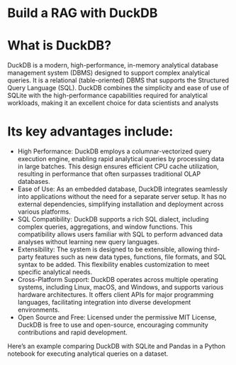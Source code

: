 # Build a RAG with DuckDB
# What is DuckDB?

DuckDB is a modern, high-performance, in-memory analytical database management system (DBMS) designed to support complex analytical queries. It is a relational (table-oriented) DBMS that supports the Structured Query Language (SQL). DuckDB combines the simplicity and ease of use of SQLite with the high-performance capabilities required for analytical workloads, making it an excellent choice for data scientists and analysts

# Its key advantages include:
- High Performance: DuckDB employs a columnar-vectorized query execution engine, enabling rapid analytical queries by processing data in large batches. This design ensures efficient CPU cache utilization, resulting in performance that often surpasses traditional OLAP databases. 
- Ease of Use: As an embedded database, DuckDB integrates seamlessly into applications without the need for a separate server setup. It has no external dependencies, simplifying installation and deployment across various platforms. 
- SQL Compatibility: DuckDB supports a rich SQL dialect, including complex queries, aggregations, and window functions. This compatibility allows users familiar with SQL to perform advanced data analyses without learning new query languages. 
- Extensibility: The system is designed to be extensible, allowing third-party features such as new data types, functions, file formats, and SQL syntax to be added. This flexibility enables customization to meet specific analytical needs. 
- Cross-Platform Support: DuckDB operates across multiple operating systems, including Linux, macOS, and Windows, and supports various hardware architectures. It offers client APIs for major programming languages, facilitating integration into diverse development environments. 
- Open Source and Free: Licensed under the permissive MIT License, DuckDB is free to use and open-source, encouraging community contributions and rapid development. 

Here’s an example comparing DuckDB with SQLite and Pandas in a Python notebook for executing analytical queries on a dataset.
